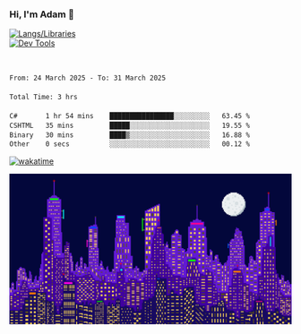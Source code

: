### Hi, I'm Adam 👋

[![Langs/Libraries](https://skillicons.dev/icons?i=cs,dotnet,js,css,html,sass,ts,jquery,bootstrap)](https://skillicons.dev)
<br/>
[![Dev Tools](https://skillicons.dev/icons?i=git,github,githubactions,visualstudio)](https://skillicons.dev)

<br/>

<!--START_SECTION:waka-->

```txt
From: 24 March 2025 - To: 31 March 2025

Total Time: 3 hrs

C#       1 hr 54 mins    ████████████████░░░░░░░░░   63.45 %
CSHTML   35 mins         █████░░░░░░░░░░░░░░░░░░░░   19.55 %
Binary   30 mins         ████▒░░░░░░░░░░░░░░░░░░░░   16.88 %
Other    0 secs          ░░░░░░░░░░░░░░░░░░░░░░░░░   00.12 %
```

<!--END_SECTION:waka-->

[![wakatime](https://wakatime.com/badge/user/2234bda2-efd3-47c5-8724-79108edfe9aa.svg)](https://wakatime.com/@2234bda2-efd3-47c5-8724-79108edfe9aa)

![Pixelated city at night](./media/city.gif)
